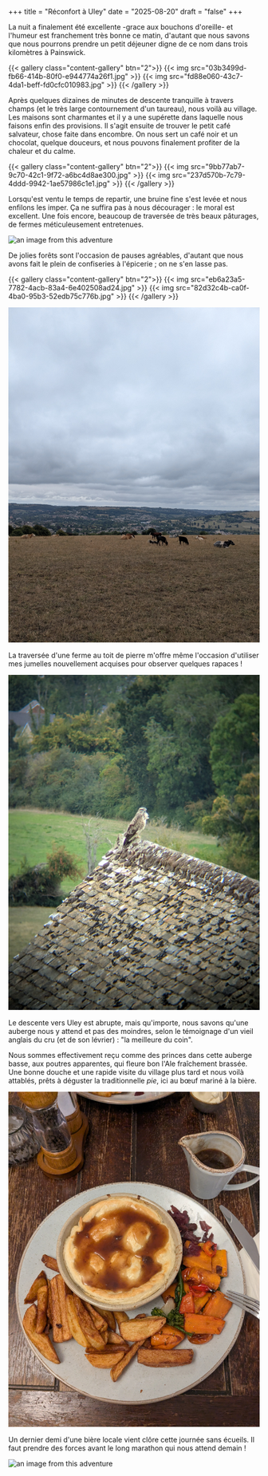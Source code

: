 +++
title = "Réconfort à Uley"
date = "2025-08-20"
draft = "false"
+++


La nuit a finalement été excellente -grace aux bouchons d'oreille- et l'humeur est franchement très bonne ce matin, d'autant que nous savons que nous pourrons prendre un petit déjeuner digne de ce nom dans trois kilomètres à Painswick.
<!--more-->

{{< gallery class="content-gallery" btn="2">}}
{{< img src="03b3499d-fb66-414b-80f0-e944774a26f1.jpg" >}}
{{< img src="fd88e060-43c7-4da1-beff-fd0cfc010983.jpg" >}}
{{< /gallery >}}


Après quelques dizaines de minutes de descente tranquille à travers champs (et le très large contournement d'un taureau), nous voilà au village. Les maisons sont charmantes et il y a une supérette dans laquelle nous faisons enfin des provisions. Il s'agit ensuite de trouver le petit café salvateur, chose faite dans encombre. On nous sert un café noir et un chocolat, quelque douceurs, et nous pouvons finalement profiter de la chaleur et du calme. 

{{< gallery class="content-gallery" btn="2">}}
{{< img src="9bb77ab7-9c70-42c1-9f72-a6bc4d8ae300.jpg" >}}
{{< img src="237d570b-7c79-4ddd-9942-1ae57986c1e1.jpg" >}}
{{< /gallery >}}


Lorsqu'est ventu le temps de repartir, une bruine fine s'est levée et nous enfilons les imper. Ça ne suffira pas à nous décourager : le moral est excellent. Une fois encore, beaucoup de traversée de très beaux pâturages, de fermes méticuleusement entretenues. 

![an image from this adventure](7f14cbef-8947-4f6f-8fb2-6514b0ebeffe.jpg)

De jolies forêts sont l'occasion de pauses agréables, d'autant que nous avons fait le plein de confiseries à l'épicerie ; on ne s'en lasse pas. 

{{< gallery class="content-gallery" btn="2">}}
{{< img src="eb6a23a5-7782-4acb-83a4-6e402508ad24.jpg" >}}
{{< img src="82d32c4b-ca0f-4ba0-95b3-52edb75c776b.jpg" >}}
{{< /gallery >}}


![an image from this adventure](f5d1f7b3-f38f-4ad3-b347-1fb761371364.jpg)

La traversée d'une ferme au toit de pierre m'offre même l'occasion d'utiliser mes jumelles nouvellement acquises pour observer quelques rapaces !

![an image from this adventure](caf488a6-5164-4cb2-b1ae-9b4d7698fc39.jpg)

Le descente vers Uley est abrupte, mais qu'importe, nous savons qu'une auberge nous y attend et pas des moindres, selon le témoignage d'un vieil anglais du cru (et de son lévrier) : "la meilleure du coin".

Nous sommes effectivement reçu comme des princes dans cette auberge basse, aux poutres apparentes, qui fleure bon l'Ale fraîchement brassée. Une bonne douche et une rapide visite du village plus tard et nous voilà attablés, prêts à déguster la traditionnelle _pie_, ici au bœuf mariné à la bière. 

![an image from this adventure](2a102014-6668-4b01-a763-f8d83f73cabe.jpg)

Un dernier demi d'une bière locale vient clôre cette journée sans écueils. Il faut prendre des forces avant le long marathon qui nous attend demain !

![an image from this adventure](ac433a1b-cecb-4512-a850-c946616542f0.jpg)

